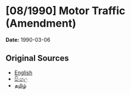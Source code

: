 # [08/1990] Motor Traffic (Amendment)

**Date:** 1990-03-06

## Original Sources

- [English](https://documents.gov.lk/view/acts/1990/3/08-1990_E.pdf)
- [සිංහල](https://documents.gov.lk/view/acts/1990/3/08-1990_S.pdf)
- [தமிழ்](https://documents.gov.lk/view/acts/1990/3/08-1990_T.pdf)
